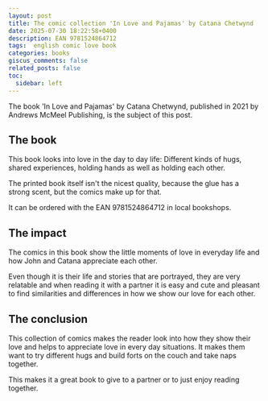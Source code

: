 ```yaml
---
layout: post
title: The comic collection 'In Love and Pajamas' by Catana Chetwynd
date: 2025-07-30 18:22:58+0400
description: EAN 9781524864712
tags:  english comic love book
categories: books
giscus_comments: false
related_posts: false
toc:
  sidebar: left
---
```


The book 'In Love and Pajamas' by Catana Chetwynd, published in 2021 by Andrews McMeel Publishing, is the subject of this post.

## The book

This book looks into love in the day to day life: Different kinds of hugs, shared experiences, holding hands as well as holding each other.

The printed book itself isn't the nicest quality, because the glue has a strong scent, but the comics make up for that.

It can be ordered with the EAN 9781524864712 in local bookshops.


## The impact

The comics in this book show the little moments of love in everyday life and how John and Catana appreciate each other.

Even though it is their life and stories that are portrayed, they are very relatable and when reading it with a partner it is easy and cute and pleasant to find similarities and differences in how we show our love for each other. 


## The conclusion

This collection of comics makes the reader look into how they show their love and helps to appreciate love in every day situations. It makes them want to try different hugs and build forts on the couch and take naps together. 

This makes it a great book to give to a partner or to just enjoy reading together.
